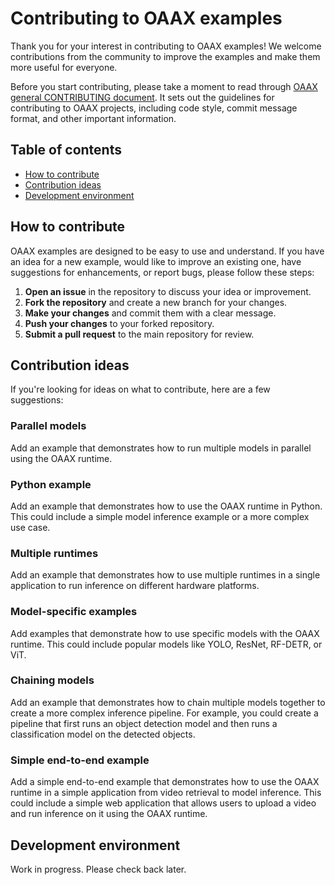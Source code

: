 # Contributing to OAAX examples

Thank you for your interest in contributing to OAAX examples! We welcome contributions from the community to improve the examples and make them more useful for everyone.

Before you start contributing, please take a moment to read through [OAAX general CONTRIBUTING document](https://github.com/OAAX-standard/OAAX/blob/main/CONTRIBUTING.md). It sets out the guidelines for contributing to OAAX projects, including code style, commit message format, and other important information.

## Table of contents
- [How to contribute](#how-to-contribute)
- [Contribution ideas](#contribution-ideas)
- [Development environment](#development-environment)

## How to contribute

OAAX examples are designed to be easy to use and understand. If you have an idea for a new example, would like to improve an existing one, have suggestions for enhancements, or report bugs, please follow these steps:
1. **Open an issue** in the repository to discuss your idea or improvement.
2. **Fork the repository** and create a new branch for your changes.
3. **Make your changes** and commit them with a clear message.
4. **Push your changes** to your forked repository.
5. **Submit a pull request** to the main repository for review.

## Contribution ideas

If you're looking for ideas on what to contribute, here are a few suggestions:

### Parallel models
Add an example that demonstrates how to run multiple models in parallel using the OAAX runtime.

### Python example
Add an example that demonstrates how to use the OAAX runtime in Python. This could include a simple model inference example or a more complex use case.

### Multiple runtimes
Add an example that demonstrates how to use multiple runtimes in a single application to run inference on different hardware platforms.

### Model-specific examples
Add examples that demonstrate how to use specific models with the OAAX runtime. This could include popular models like YOLO, ResNet, RF-DETR, or ViT.

### Chaining models
Add an example that demonstrates how to chain multiple models together to create a more complex inference pipeline. For example, you could create a pipeline that first runs an object detection model and then runs a classification model on the detected objects.

### Simple end-to-end example

Add a simple end-to-end example that demonstrates how to use the OAAX runtime in a simple application from video retrieval to model inference. This could include a simple web application that allows users to upload a video and run inference on it using the OAAX runtime.

## Development environment

Work in progress. Please check back later.
